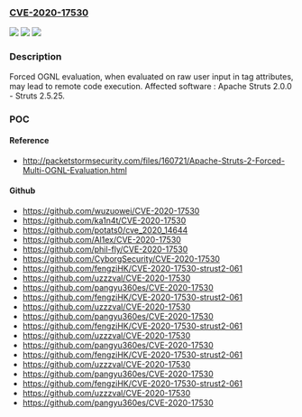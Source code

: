 ### [CVE-2020-17530](https://cve.mitre.org/cgi-bin/cvename.cgi?name=CVE-2020-17530)
![](https://img.shields.io/static/v1?label=Product&message=Apache%20Struts&color=blue)
![](https://img.shields.io/static/v1?label=Version&message=n%2Fa&color=blue)
![](https://img.shields.io/static/v1?label=Vulnerability&message=Remote%20Code%20Execution&color=brighgreen)

### Description

Forced OGNL evaluation, when evaluated on raw user input in tag attributes, may lead to remote code execution. Affected software : Apache Struts 2.0.0 - Struts 2.5.25.

### POC

#### Reference
- http://packetstormsecurity.com/files/160721/Apache-Struts-2-Forced-Multi-OGNL-Evaluation.html

#### Github
- https://github.com/wuzuowei/CVE-2020-17530
- https://github.com/ka1n4t/CVE-2020-17530
- https://github.com/potats0/cve_2020_14644
- https://github.com/Al1ex/CVE-2020-17530
- https://github.com/phil-fly/CVE-2020-17530
- https://github.com/CyborgSecurity/CVE-2020-17530
- https://github.com/fengziHK/CVE-2020-17530-strust2-061
- https://github.com/uzzzval/CVE-2020-17530
- https://github.com/pangyu360es/CVE-2020-17530
- https://github.com/fengziHK/CVE-2020-17530-strust2-061
- https://github.com/uzzzval/CVE-2020-17530
- https://github.com/pangyu360es/CVE-2020-17530
- https://github.com/fengziHK/CVE-2020-17530-strust2-061
- https://github.com/uzzzval/CVE-2020-17530
- https://github.com/pangyu360es/CVE-2020-17530
- https://github.com/fengziHK/CVE-2020-17530-strust2-061
- https://github.com/uzzzval/CVE-2020-17530
- https://github.com/pangyu360es/CVE-2020-17530
- https://github.com/fengziHK/CVE-2020-17530-strust2-061
- https://github.com/uzzzval/CVE-2020-17530
- https://github.com/pangyu360es/CVE-2020-17530


